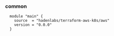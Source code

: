 <!-- Space: Projects -->
<!-- Parent: TerraformAwsK8s -->
<!-- Title: TerraformAwsK8s Examples -->

<!-- Label: Examples -->
<!-- Include: docs/disclaimer.md -->
<!-- Include: ac:toc -->

### common

```hcl
  module "main" {
    source  = "hadenlabs/terraform-aws-k8s/aws"
    version = "0.0.0"
  }
```
